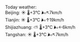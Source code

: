 Today weather:  
Beijing: ☀️ 🌡️+3°C 🌬️↖7km/h  
Tianjin: ☀️ 🌡️+3°C 🌬️↑19km/h  
Shijiazhuang: ⛅️  🌡️+3°C 🌬️←6km/h  
Tangshan: ☀️ 🌡️+3°C 🌬️↖7km/h  
